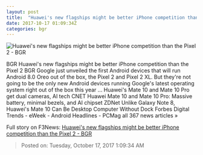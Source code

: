 ```yaml
---
layout: post
title:  "Huawei's new flagships might be better iPhone competition than the Pixel 2 - BGR"
date: 2017-10-17 01:09:34Z
categories: bgr
---
```


![Huawei's new flagships might be better iPhone competition than the Pixel 2 - BGR](https://boygeniusreport.files.wordpress.com/2017/10/huawei-mate-10-pro.jpg?quality=98&strip=all)

BGR Huawei's new flagships might be better iPhone competition than the Pixel 2 BGR Google just unveiled the first Android devices that will run Android 8.0 Oreo out of the box, the Pixel 2 and Pixel 2 XL. But they're not going to be the only new Android devices running Google's latest operating system right out of the box this year ... Huawei's Mate 10 and Mate 10 Pro get dual cameras, AI tech CNET Huawei Mate 10 and Mate 10 Pro: Massive battery, minimal bezels, and AI chipset ZDNet Unlike Galaxy Note 8, Huawei's Mate 10 Can Be Desktop Computer Without Dock Forbes Digital Trends - eWeek - Android Headlines - PCMag all 367 news articles »


Full story on F3News: [Huawei's new flagships might be better iPhone competition than the Pixel 2 - BGR](http://www.f3nws.com/n/FcvSE)

> Posted on: Tuesday, October 17, 2017 1:09:34 AM
